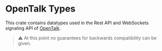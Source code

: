 # OpenTalk Types

This crate contains datatypes used in the Rest API and WebSockets signaling API
of [OpenTalk](https://opentalk.eu/).

> :warning: At this point no guarantees for backwards compatibility can be given.
